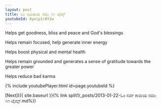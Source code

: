 ```yaml
---
layout: post
title: ಓಂ ಅಮಿತಾಯ ನಮಃ ೧೧ ಟೈಮ್ಸ್
youtubeId: 8yeip1r6Y2w
---
```

 
 
Helps get goodness, bliss and peace and God's blessings
 
Helps remain focused, help generate inner energy 
 
Helps boost physical and mental health 
 
Helps remain grounded and generates a sense of gratitude towards the greater power 
 
Helps reduce bad karma
 
 
 
 


{% include youtubePlayer.html id=page.youtubeId %}
 
[Next]({{ site.baseurl }}{% link  split1/_posts/2013-01-22-ಓಂ ಸರ್ವ ಕಾಮಯ ನಮಃ ೧೧ ಟೈಮ್ಸ್.md%})
 
